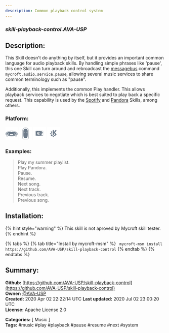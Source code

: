 ```yaml
---
description: Common playback control system
---
```


### _skill-playback-control.AVA-USP_  
## Description:  
This Skill doesn't do anything by itself, but it provides an important common
language for audio playback skills.  By handling simple phrases like
'pause', this one Skill can turn around and rebroadcast the [messagebus](https://mycroft.ai/documentation/message-bus/)
command `mycroft.audio.service.pause`, allowing several music services to share
common terminology such as "pause".

Additionally, this implements the common Play handler.  This allows playback
services to negotiate which is best suited to play back a specific request.
This capability is used by the [Spotify](https://github.com/forslund/spotify-skill) and [Pandora](https://github.com/mycroftai/pianobar-skill) Skills, among others.  
  
  
### Platform:  
 ![Mark I](../.gitbook/assets/mark-1-icon.png)  ![Mark II](../.gitbook/assets/mark-2-icon.png)  ![Picroft](../.gitbook/assets/picroft-icon.png)  ![plasmoid](../.gitbook/assets/kde.png)   
### Examples:  
> Play my summer playlist.  
> Play Pandora.  
> Pause.  
> Resume.  
> Next song.  
> Next track.  
> Previous track.  
> Previous song.  
  
## Installation:  
{% hint style="warning" %}
This skill is not aproved by Mycroft skill tester.
{% endhint %}
    
{% tabs %}
{% tab title="Install by mycroft-msm" %}
``` mycroft-msm install https://github.com/AVA-USP/skill-playback-control```
{% endtab %}
  {% endtabs %}
    
## Summary:  
**Github:** [https://github.com/AVA-USP/skill-playback-control](https://github.com/AVA-USP/skill-playback-control)  
**Owner:** [@AVA-USP](https://github.com/AVA-USP)  
**Created:** 2020 Apr 02 22:22:14 UTC  **Last updated:** 2020 Jul 02 23:00:20 UTC  
**License:** Apache License 2.0  
  
**Categories:** [ Music ]   
**Tags:** \#music \#play \#playback \#pause \#resume \#next \#system   
